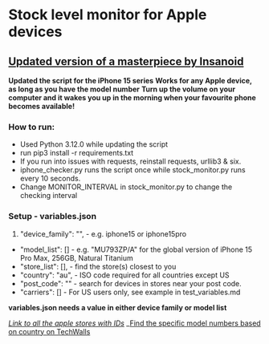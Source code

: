 
# Stock level monitor for Apple devices 

## [Updated version of a masterpiece by Insanoid](https://github.com/insanoid/Apple-Store-Reserve-Monitor#apple-store-reserve-monitor)

**Updated the script for the iPhone 15 series**
**Works for any Apple device, as long as you have the model number**
**Turn up the volume on your computer and it wakes you up in the morning when your favourite phone becomes available!**

### How to run:
 - Used Python 3.12.0 while updating the script
 - run pip3 install -r requirements.txt
 - If you run into issues with requests, reinstall requests, urllib3 & six. 
 - iphone_checker.py runs the script once while stock_monitor.py runs every 10 seconds. 
 - Change MONITOR_INTERVAL in stock_monitor.py to change the checking interval

### Setup - variables.json
 1. "device_family": "", - e.g. iphone15 or iphone15pro
 - "model_list": [] - e.g. "MU793ZP/A" for the global version of iPhone 15 Pro Max, 256GB, Natural Titanium
 - "store_list": [], - find the store(s) closest to you 
 - "country": "au", - ISO code required for all countries except US
 - "post_code": "" - search for devices in stores near your post code. 
 - "carriers": [] - For US users only, see example in test_variables.md 

 **variables.json needs a value in either device family or model list**


_[Link to all the apple stores with IDs](https://gist.github.com/iF2007/ff127f7722af91c47c0cb44d6c1e961d)_
_[Find the specific model numbers based on country on TechWalls](https://www.techwalls.com/?s=iPhone+15+pro+max)
